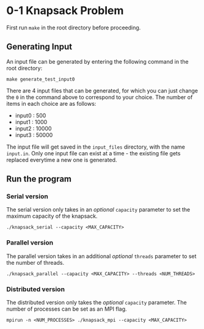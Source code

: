# 0-1 Knapsack Problem
First run `make` in the root directory before proceeding.
## Generating Input
An input file can be generated by entering the following command in the root directory:
```
make generate_test_input0
```
There are 4 input files that can be generated, for which you can just change the `0` in the command above to correspond to your choice. The number of items in each choice are as follows:
- input0 : 500
- input1 : 1000
- input2 : 10000
- input3 : 50000

The input file will get saved in the `input_files` directory, with the name `input.in`.
Only one input file can exist at a time - the existing file gets replaced everytime a new one is generated.

## Run the program
### Serial version
The serial version only takes in an *optional* `capacity` parameter to set the maximum capacity of the knapsack.
```
./knapsack_serial --capacity <MAX_CAPACITY>
```
### Parallel version
The parallel version takes in an additional *optional* `threads` parameter to set the number of threads.
```
./knapsack_parallel --capacity <MAX_CAPACITY> --threads <NUM_THREADS>
```
### Distributed version
The distributed version only takes the *optional* `capacity` parameter. The number of processes can be set as an MPI flag.
```
mpirun -n <NUM_PROCESSES> ./knapsack_mpi --capacity <MAX_CAPACITY>
```
